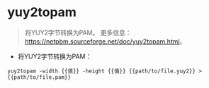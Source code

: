 # yuy2topam

> 将YUY2字节转换为PAM。
> 更多信息：<https://netpbm.sourceforge.net/doc/yuy2topam.html>。

- 将YUY2字节转换为PAM：

`yuy2topam -width {{值}} -height {{值}} {{path/to/file.yuy2}} > {{path/to/file.pam}}`